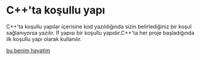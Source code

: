  # C++'ta koşullu yapı
 C++'ta koşullu yapılar içerisine kod yazıldığında sizin belirlediğiniz bir koşul sağlanıyorsa yazılır.
 İf yapısı bir koşullu yapıdır.C++'ta her proje başladığında ilk koşullu yapı olarak kullanılır.

 <a href="README.md">bu benim hayatim</a>
